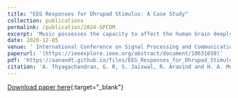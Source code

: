 ```yaml
---
title: "EEG Responses for Dhrupad Stimulus: A Case Study"
collection: publications
permalink: /publication/2024-SPCOM
excerpt: 'Music possesses the capacity to affect the human brain deeply, weaving together elements like melody, rhythm, timbre, lyrics, and pitch to elicit a wide range of emotional and cognitive responses. This study delves into the impact of Dhrupad, a genre within Indian classical music known for its meditative qualities, on the EEG responses. The EEG data were collected while participants immersed themselves in serene melodies of a Dhrupad alāp performance on the Rudra Veena - a choice made for its gradual and soothing nature. Using 128-channel EEG, the signals from different brain regions are analysed. Multitaper spectrograms are employed to analyse the evolution of mental states. The proposed research reveals consistent patterns in the EEG signals for different levels of attentiveness. Especially, patterns correlate across different attentive subjects and suggest that the responses may be related to cognition.'
date: 2020-12-05
venue: ' International Conference on Signal Processing and Communications (SPCOM)'
paperurl: '(https://ieeexplore.ieee.org/abstract/document/10631650)'
pdf: 'https://aanandt.github.io/files/EEG_Responses_for_Dhrupad_Stimulus_A_Case_Study.pdf'
citation: 'A. Thyagachandran, G. R, S. Jaiswal, R. Aravind and H. A. Murthy, "EEG Responses for Dhrupad Stimulus: A Case Study," 2024 International Conference on Signal Processing and Communications (SPCOM), Bangalore, India, 2024, pp. 1-5, doi: 10.1109/SPCOM60851.2024.10631650.'
---
```


[Download paper here](https://aanandt.github.io/files/EEG_Responses_for_Dhrupad_Stimulus_A_Case_Study.pdf){:target="_blank"}
<div> 
<div id="adobe-dc-view" style="width: 100%;"></div> 
<script src="https://documentcloud.adobe.com/view-sdk/main.js"></script> 
<script type="text/javascript"> 
document.addEventListener("adobe_dc_view_sdk.ready", function(){ 
var adobeDCView = new AdobeDC.View({clientId: "a9f90938a3af4ae8b97f7768ee680c05", divId: "adobe-dc-view"});
adobeDCView.previewFile({
content:{location: {url: "https://aanandt.github.io/files/EEG_Responses_for_Dhrupad_Stimulus_A_Case_Study.pdf"}},
metaData:{fileName: "EEG_Responses_for_Dhrupad_Stimulus_A_Case_Study.pdf"}
}, {embedMode: "IN_LINE"});
});
</script>
</div>
